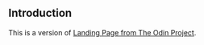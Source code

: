 ## Introduction

[landing page project]: https://www.theodinproject.com/lessons/foundations-landing-page#setting-up-your-projects-github-repository

This is a version of [Landing Page from The Odin Project][landing page project].

